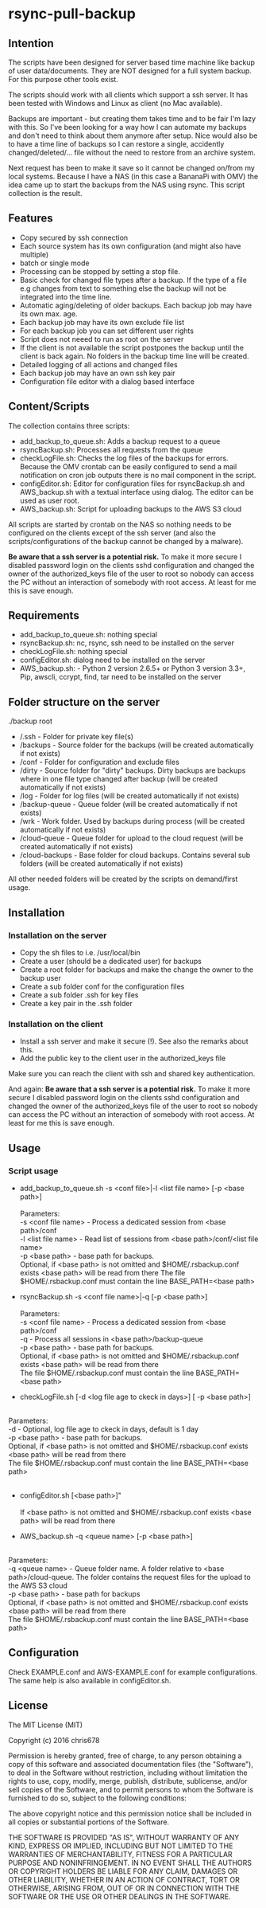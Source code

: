 # rsync-pull-backup

## Intention 

The scripts have been designed for server based time machine like backup of user data/documents. They are NOT designed for a full system backup. For this purpose other tools exist.

The scripts should work with all clients which support a ssh server. It has been tested with Windows and Linux as client (no Mac available).

Backups are important - but creating them takes time and to be fair I'm lazy with this. So I've been looking for a way how I can automate my backups and don't need to think about them anymore after setup. Nice would also be to have a time line of backups so I can restore a single, accidently changed/deleted/... file without the need to restore from an archive system. 

Next request has been to make it save so it cannot be changed on/from my local systems. Because I have a NAS (in this case a BananaPi with OMV) the idea came up to start the backups from the NAS using rsync. This script collection is the result.

## Features
* Copy secured by ssh connection
* Each source system has its own configuration (and might also have multiple)
* batch or single mode
* Processing can be stopped by setting a stop file.
* Basic check for changed file types after a backup. If the type of a file e.g changes from text to something else the backup will not be integrated into the time line.
* Automatic aging/deleting of older backups. Each backup job may have its own max. age.
* Each backup job may have its own exclude file list
* For each backup job you can set different user rights
* Script does not neeed to run as root on the server
* If the client is not available the script postpones the backup until the client is back again. No folders in the backup time line will be created.
* Detailed logging of all actions and changed files
* Each backup job may have an own ssh key pair
* Configuration file editor with a dialog based interface

## Content/Scripts
The collection contains three scripts:
* add_backup_to_queue.sh: Adds a backup request to a queue
* rsyncBackup.sh: Processes all requests from the queue
* checkLogFile.sh: Checks the log files of the backups for errors. Because the OMV crontab can be easily configured to send a mail notification on cron job outputs there is no mail component in the script.
* configEditor.sh: Editor for configuration files for rsyncBackup.sh and AWS_backup.sh with a textual interface using dialog. The editor can be used as user root.
* AWS_backup.sh: Script for uploading backups to the AWS S3 cloud

All scripts are started by crontab on the NAS so nothing needs to be configured on the clients except of the ssh server (and also the scripts/configurations of the backup cannot be changed by a malware).


**Be aware that a ssh server is a potential risk.** To make it more secure I disabled password login on the clients sshd configuration and changed the owner of the authorized_keys file of the user to root so nobody can access the PC without an interaction of somebody with root access. At least for me this is save enough. 

## Requirements
* add_backup_to_queue.sh: nothing special
* rsyncBackup.sh: nc, rsync, ssh need to be installed on the server
* checkLogFile.sh: nothing special
* configEditor.sh: dialog need to be installed on the server
* AWS_backup.sh: - Python 2 version 2.6.5+ or Python 3 version 3.3+, Pip, awscli, ccrypt, find, tar need to be installed on the server


## Folder structure on the server
./backup root
* /.ssh - Folder for private key file(s)
* /backups - Source folder for the backups (will be created automatically if not exists)
* /conf -  Folder for configuration and exclude files
* /dirty - Source folder for "dirty" backups. Dirty backups are backups where in one file type changed after backup (will be created automatically if not exists)
* /log - Folder for log files (will be created automatically if not exists)
* /backup-queue - Queue folder (will be created automatically if not exists)
* /wrk - Work folder. Used by backups during process (will be created automatically if not exists)
* /cloud-queue - Queue folder for upload to the cloud request (will be created automatically if not exists)
* /cloud-backups - Base folder for cloud backups. Contains several sub folders (will be created automatically if not exists)

All other needed folders will be created by the scripts on demand/first usage.

## Installation
### Installation on the server

* Copy the sh files to i.e. /usr/local/bin
* Create a user (should be a dedicated user) for backups
* Create a root folder for backups and make the change the owner to the backup user 
* Create a sub folder conf for the configuration files
* Create a sub folder .ssh for key files
* Create a key pair in the .ssh folder

### Installation on the client 

* Install a ssh server and make it secure (!). See also the remarks about this.
* Add the public key to the client user in the authorized_keys file

Make sure you can reach the client with ssh and shared key authentication.

And again: **Be aware that a ssh server is a potential risk.** To make it more secure I disabled password login on the clients sshd configuration and changed the owner of the authorized_keys file of the user to root so nobody can access the PC without an interaction of somebody with root access. At least for me this is save enough. 

## Usage
### Script usage

* add_backup_to_queue.sh -s &lt;conf file&gt;|-l &lt;list file name&gt; [-p &lt;base path&gt;] <br> <br>
Parameters: <br>
-s &lt;conf file name&gt;  - Process a dedicated session from &lt;base path&gt;/conf <br>
-l &lt;list file name&gt;  - Read list of sessions from &lt;base path>/conf/&lt;list file name&gt; <br>
-p &lt;base path&gt;   - base path for backups. <br>
Optional, if &lt;base path&gt; is not omitted and $HOME/.rsbackup.conf exists &lt;base path&gt; will be read from there
The file $HOME/.rsbackup.conf must contain the line BASE_PATH=&lt;base path&gt;

* rsyncBackup.sh -s &lt;conf file name&gt;|-q [-p &lt;base path&gt;] <br> <br>
Parameters: <br>
-s &lt;conf file name&gt;  - Process a dedicated session from &lt;base path&gt;/conf <br>
-q                   - Process all sessions in &lt;base path&gt;/backup-queue <br>
-p &lt;base path&gt;       - base path for backups. <br>
                       Optional, if &lt;base path&gt; is not omitted and $HOME/.rsbackup.conf exists &lt;base path&gt; will be read from there <br>
                       The file $HOME/.rsbackup.conf must contain the line BASE_PATH=&lt;base path&gt; <br>
 
* checkLogFile.sh [-d &lt;log file age to ckeck in days&gt;] [ -p &lt;base path&gt;]<br>
<br>
Parameters:<br>
-d                   - Optional, log file age to ckeck in days, default is 1 day<br>
-p &lt;base path&gt;       - base path for backups.<br>
                       Optional, if &lt;base path&gt; is not omitted and $HOME/.rsbackup.conf exists &lt;base path&gt; will be read from there<br>
                       The file $HOME/.rsbackup.conf must contain the line BASE_PATH=&lt;base path&gt;<br>
<br>

* configEditor.sh [&lt;base path&gt;]" <br><br>
If &lt;base path&gt; is not omitted and $HOME/.rsbackup.conf exists &lt;base path&gt; will be read from there <br>

* AWS_backup.sh -q &lt;queue name&gt; [-p &lt;base path&gt;] <br>
<br>
Parameters:<br>
-q &lt;queue name&gt; - Queue folder name. A folder relative to &lt;base path&gt;/cloud-queue. The folder contains the request files for the upload to the AWS S3 cloud <br>
-p &lt;base path&gt;  - base path for backups <br>
                  Optional, if &lt;base path&gt; is not omitted and $HOME/.rsbackup.conf exists &lt;base path&gt; will be read from there <br>
                  The file $HOME/.rsbackup.conf must contain the line BASE_PATH=&lt;base path&gt; <br>

## Configuration

Check EXAMPLE.conf and AWS-EXAMPLE.conf for example configurations. The same help is also available in configEditor.sh.


## License
The MIT License (MIT)

Copyright (c) 2016 chris678

Permission is hereby granted, free of charge, to any person obtaining a copy
of this software and associated documentation files (the "Software"), to deal
in the Software without restriction, including without limitation the rights
to use, copy, modify, merge, publish, distribute, sublicense, and/or sell
copies of the Software, and to permit persons to whom the Software is
furnished to do so, subject to the following conditions:

The above copyright notice and this permission notice shall be included in all
copies or substantial portions of the Software.

THE SOFTWARE IS PROVIDED "AS IS", WITHOUT WARRANTY OF ANY KIND, EXPRESS OR
IMPLIED, INCLUDING BUT NOT LIMITED TO THE WARRANTIES OF MERCHANTABILITY,
FITNESS FOR A PARTICULAR PURPOSE AND NONINFRINGEMENT. IN NO EVENT SHALL THE
AUTHORS OR COPYRIGHT HOLDERS BE LIABLE FOR ANY CLAIM, DAMAGES OR OTHER
LIABILITY, WHETHER IN AN ACTION OF CONTRACT, TORT OR OTHERWISE, ARISING FROM,
OUT OF OR IN CONNECTION WITH THE SOFTWARE OR THE USE OR OTHER DEALINGS IN THE
SOFTWARE.
